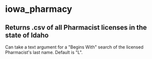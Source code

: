 # iowa_pharmacy

## Returns .csv of all Pharmacist licenses in the state of Idaho

Can take a text argument for a "Begins With" search of the licensed Pharmacist's last name. Default is "L".
